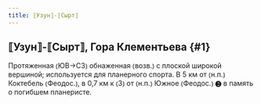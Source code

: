 ```yaml
---
title: ⟦Узун⟧-⟦Сырт⟧
---
```

## ⟦Узун⟧-⟦Сырт⟧, Гора Клементьева {#1}

Протяженная ⦅ЮВ→СЗ⦆ обнаженная ⦅возв.⦆ с плоской широкой вершиной; используется для планерного спорта. В 5 км от ⦅н.п.⦆ Коктебель ⦅Феодос.⦆, в 0,7 км к ⦅З⦆ от ⦅н.п.⦆ Южное ⦅Феодос.⦆ ❷ в память о погибшем планеристе.
